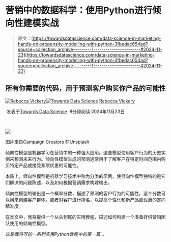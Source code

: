 # 营销中的数据科学：使用Python进行倾向性建模实战

> 原文：[https://towardsdatascience.com/data-science-in-marketing-hands-on-propensity-modelling-with-python-3fbedac654ad?source=collection_archive---------1-----------------------#2024-11-23](https://towardsdatascience.com/data-science-in-marketing-hands-on-propensity-modelling-with-python-3fbedac654ad?source=collection_archive---------1-----------------------#2024-11-23)

## 所有你需要的代码，用于预测客户购买你产品的可能性

[](https://rebeccalvickery.medium.com/?source=post_page---byline--3fbedac654ad--------------------------------)[![Rebecca Vickery](../Images/89fbce6868afc6c0309f0ebf722034dd.png)](https://rebeccalvickery.medium.com/?source=post_page---byline--3fbedac654ad--------------------------------)[](https://towardsdatascience.com/?source=post_page---byline--3fbedac654ad--------------------------------)[![Towards Data Science](../Images/a6ff2676ffcc0c7aad8aaf1d79379785.png)](https://towardsdatascience.com/?source=post_page---byline--3fbedac654ad--------------------------------) [Rebecca Vickery](https://rebeccalvickery.medium.com/?source=post_page---byline--3fbedac654ad--------------------------------)

·发表于[Towards Data Science](https://towardsdatascience.com/?source=post_page---byline--3fbedac654ad--------------------------------) ·8分钟阅读·2024年11月23日

--

![](../Images/17ac63b2f76ed9cf01cdb423fdeac5ad.png)

图片来自[Campaign Creators](https://unsplash.com/@campaign_creators?utm_content=creditCopyText&utm_medium=referral&utm_source=unsplash) 在[Unsplash](https://unsplash.com/photos/white-printing-paper-with-marketing-strategy-text-yktK2qaiVHI?utm_content=creditCopyText&utm_medium=referral&utm_source=unsplash)

倾向性模型是机器学习在营销中的一种强大应用。这些模型使用客户行为的历史实例来预测未来行为。倾向性模型生成的预测通常用于了解客户在特定时间范围内购买特定产品或接受某项优惠的可能性。

本质上，倾向性模型是机器学习技术中称为分类的示例。使倾向性模型独特的是它们解决的问题陈述，以及如何根据营销需求构建输出。

倾向性模型的输出是一个概率分数，描述了预测的客户行为的可能性。这个分数可以用来创建客户群体，或者对客户进行排名，以提高个性化和新产品或优惠的定向精准度。

在本文中，我将提供一个从头到尾的实用教程，描述如何构建一个准备好供营销团队使用的倾向性模型。

*这是我将写的一系列实用Python教程中的第一篇*…
